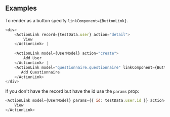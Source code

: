 ## Examples

To render as a button specify `linkComponent={ButtonLink}`.

```js {"fakeBrowser": true}
<div>
    <ActionLink record={testData.user} action="detail">
        View
    </ActionLink> | 
    
    <ActionLink model={UserModel} action="create">
        Add User
    </ActionLink> | 
    <ActionLink model="questionnaire.questionnaire" linkComponent={ButtonLink} action="create">
       Add Questionnaire
    </ActionLink>
</div>
```

If you don't have the record but have the id use the `params` prop:

```js {"fakeBrowser": true}
<ActionLink model={UserModel} params={{ id: testData.user.id }} action="detail">
    View
</ActionLink>
```
